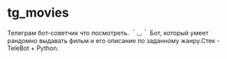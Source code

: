 # tg_movies
Телеграм бот-cоветчик что посмотреть. 
＾◡＾
Бот, который умеет рандомно выдавать фильм и его описание по заданному жанру.Стек - TeleBot + Python.
